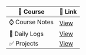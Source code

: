 
| 📁 Course | 🔗 Link | 
|------------|---------------|
| ⌚ Course Notes | [View](https://YuvrajTayal1202.github.io/Dev-learning-journey/react/react_chai/) 
| 📄 Daily Logs | [View](https://YuvrajTayal1202.github.io/Dev-learning-journey/react/Daily_Logs/)
| ✅ Projects  | [View](https://YuvrajTayal1202.github.io/Dev-learning-journey/react/Projects/)
